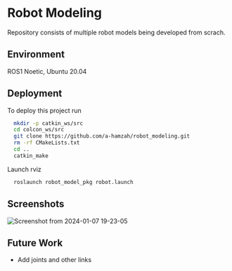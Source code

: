 
# Robot Modeling

Repository consists of multiple robot models being developed from scrach.

## Environment

ROS1 Noetic, Ubuntu 20.04


## Deployment

To deploy this project run

```bash
  mkdir -p catkin_ws/src
  cd colcon_ws/src
  git clone https://github.com/a-hamzah/robot_modeling.git
  rm -rf CMakeLists.txt
  cd ..
  catkin_make
```

Launch rviz

```bash
  roslaunch robot_model_pkg robot.launch
```
## Screenshots

![Screenshot from 2024-01-07 19-23-05](https://github.com/a-hamzah/urdf_modeling/assets/25130682/a3f183d5-87d8-4124-aed9-faaad3b98f59)

## Future Work

- Add joints and other links
